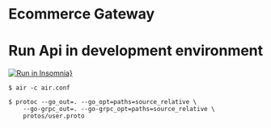 # Ecommerce Gateway


# Run Api in development  environment

[![Run in Insomnia}](https://insomnia.rest/images/run.svg)](https://insomnia.rest/run/?label=ecommerce%20api%20gateway&uri=https%3A%2F%2Fraw.githubusercontent.com%2Fdrop-the-code%2Fecommerce_api_gateway%2Fmain%2Fapi_gateway.json)

```
$ air -c air.conf
```
```
$ protoc --go_out=. --go_opt=paths=source_relative \                
    --go-grpc_out=. --go-grpc_opt=paths=source_relative \
    protos/user.proto
```
